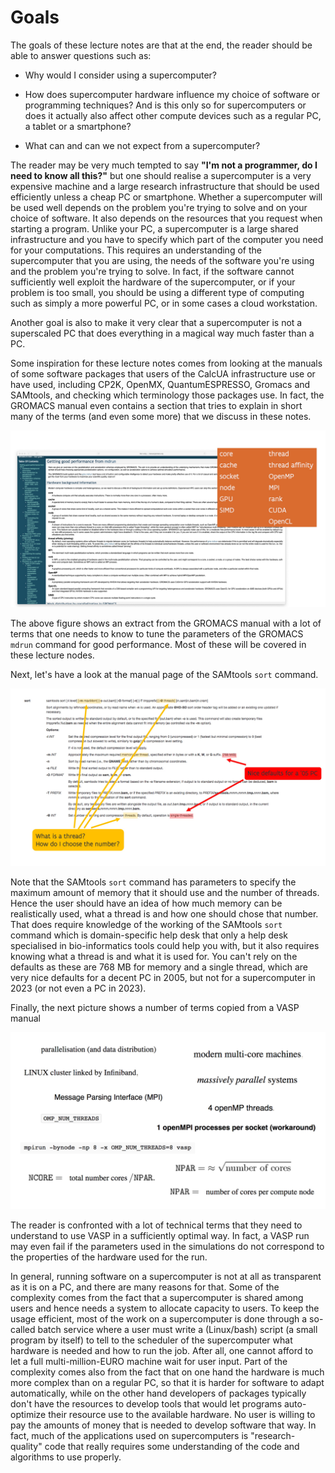 # Goals

The goals of these lecture notes are that at the end, the reader should be able to answer
questions such as:

-   Why would I consider using a supercomputer?

-   How does supercomputer hardware influence my choice of software or programming techniques?
    And is this only so for supercomputers or does it actually also affect other compute devices
    such as a regular PC, a tablet or a smartphone?

-   What can and can we not expect from a supercomputer?

The reader may be very much tempted to say **"I'm not a programmer, do I need to know all this?"**
but one should realise a supercomputer is a very expensive machine and a large research infrastructure
that should be used efficiently unless a cheap PC or smartphone. Whether a supercomputer will be used well
depends on the problem you're trying to solve and on your choice of software. 
It also depends on the resources that you request when starting a program.
Unlike your PC, a supercomputer is a large shared infrastructure and you have to specify which part of the
computer you need for your computations. This requires an understanding of the supercomputer that
you are using, the needs of the software you're using and the problem you're trying to solve. 
In fact, if the software cannot sufficiently well
exploit the hardware of the supercomputer, or if your problem is too small,
you should be using a different type of computing such as simply
a more powerful PC, or in some cases a cloud workstation.

Another goal is also to make it very clear that a supercomputer is not a superscaled PC that does
everything in a magical way much faster than a PC.

Some inspiration for these lecture notes comes from looking at the manuals of some software packages that
users of the CalcUA infrastructure use or have used, including CP2K, OpenMX, QuantumESPRESSO, Gromacs and SAMtools,
and checking which terminology those packages use. In fact, the GROMACS manual even contains a section that tries 
to explain in short many of the terms (and even some more) that we discuss in these notes.

![GROMACS manual page](../img/C01_S01_01_GROMACS_manual.jpg)

The above figure shows an extract from the GROMACS manual with a lot of terms that one needs to know
to tune the parameters of the GROMACS ``mdrun`` command for good performance. Most of these will be covered
in these lecture nodes.

Next, let's have a look at the manual page of the SAMtools ``sort`` command.

![SAMtools sort manual page](../img/C01_S01_02_SAMtools_sort.jpg)

Note that the SAMtools ``sort`` command has parameters to specify the maximum amount of memory that it should
use and the number of threads. Hence the user should have an idea of how much memory can be realistically used,
what a thread is and how one should chose that number. That does require knowledge of the working of the SAMtools
``sort`` command which is domain-specific help desk that only a help desk specialised in bio-informatics tools
could help you with, but it also requires knowing what a thread is and what it is used for. You can't rely on
the defaults as these are 768 MB for memory and a single thread, which are very nice defaults for a decent PC
in 2005, but not for a supercomputer in 2023 (or not even a PC in 2023).

Finally, the next picture shows a number of terms copied from a VASP manual

![VASP terminology](../img/C01_S01_03_VASP_terms.jpg)

The reader is confronted with a lot of technical terms that they need to understand to use VASP in a sufficiently
optimal way. In fact, a VASP run may even fail if the parameters used in the simulations do not correspond 
to the properties of the hardware used for the run. 

In general, running software on a supercomputer is not at all as transparent as it is on a PC, and there are many
reasons for that. Some of the complexity comes from the fact that a supercomputer is shared among users and hence 
needs a system to allocate capacity to users. To keep the usage efficient, most of the work on a supercomputer is 
done through a so-called batch service where a user must write a (Linux/bash) script (a small program by itself) to
tell to the scheduler of the supercomputer what hardware is needed and how to run the job. After all, one cannot 
afford to let a full multi-million-EURO machine wait for user input. Part of the complexity comes also from the fact
that on one hand the hardware is much more complex than on a regular PC, so that it is harder for software to adapt
automatically, while on the other hand developers of packages typically don't have the resources to develop tools that 
would let programs auto-optimize their resource use to the available hardware. No user is willing to pay the amounts of
money that is needed to develop software that way. In fact, much of the applications used on supercomputers is 
"research-quality" code that really requires some understanding of the code and algorithms to use properly.

